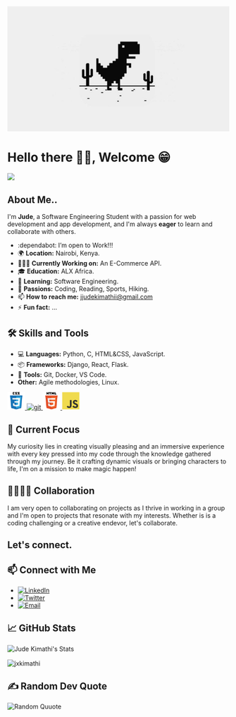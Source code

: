 ![a dinosaur](/dino.jpeg)

# Hello there 👋🏾, Welcome 😁

<a href="https://github.com/CodeWhiteWeb/CodeWhiteWeb"><img src="https://readme-typing-svg.herokuapp.com?color=%2336BCF7&center=true&vCenter=true&lines=How+can+I+help+you?;Wanna+see+my+projects?;Feel+free+to+explore+all+of+them.;"></a>

## About Me..
I'm **Jude**, a Software Engineering Student with a passion for web development and app development, and I'm always **eager** to learn and collaborate with others.

- :dependabot:  I’m open to Work!!!
- 🌍 **Location:** Nairobi, Kenya.
- 👨🏾‍💻 **Currently Working on:** An E-Commerce API.
- 🎓 **Education:** ALX Africa.
- 🌱 **Learning:** Software Engineering.
- 💬 **Passions:** Coding, Reading, Sports, Hiking.
- 📫 **How to reach me:** jjudekimathii@gmail.com
- ⚡ **Fun fact:**  ...

## 🛠️ Skills and Tools
- 💻 **Languages:** Python, C, HTML&CSS, JavaScript.
- 📦 **Frameworks:** Django, React, Flask.
- 🧰 **Tools:** Git, Docker, VS Code.
- **Other:** Agile methodologies, Linux.
<p align="left"> <a href="https://www.w3schools.com/css/" target="_blank" rel="noreferrer"> <img src="https://raw.githubusercontent.com/devicons/devicon/master/icons/css3/css3-original-wordmark.svg" alt="css3" width="40" height="40"/> </a> <a href="https://git-scm.com/" target="_blank" rel="noreferrer"> <img src="https://www.vectorlogo.zone/logos/git-scm/git-scm-icon.svg" alt="git" width="40" height="40"/> </a> <a href="https://www.w3.org/html/" target="_blank" rel="noreferrer"> <img src="https://raw.githubusercontent.com/devicons/devicon/master/icons/html5/html5-original-wordmark.svg" alt="html5" width="40" height="40"/> </a> <a href="https://developer.mozilla.org/en-US/docs/Web/JavaScript" target="_blank" rel="noreferrer"> <img src="https://raw.githubusercontent.com/devicons/devicon/master/icons/javascript/javascript-original.svg" alt="javascript" width="40" height="40"/> </a> <a href="https://reactjs.org/" target="_blank" rel="noreferrer"> </a> </p>


## 🔭 Current Focus
My curiosity lies in creating visually pleasing and an immersive experience with every key pressed into my code through the knowledge gathered through my journey. Be it crafting dynamic visuals or bringing characters to life, I'm on a mission to make magic happen!

## 🫱🏾‍🫲🏾 Collaboration
I am very open to collaborating on projects as I thrive in working in a group and I'm open to projects that resonate with my interests. Whether is is a coding challenging or a creative endevor, let's collaborate.

## Let's connect.
## 📫 Connect with Me
- <a href="https://www.linkedin.com/in/judekimathi" target="_blank"><img src="https://img.shields.io/badge/LinkedIn-0A66C2?style=flat&logo=linkedin&logoColor=white" alt="LinkedIn" height="30"></a>
- <a href="https://twitter.com/spaghetttus" target="_blank"><img src="https://img.shields.io/badge/Twitter-1DA1F2?style=flat&logo=twitter&logoColor=white" alt="Twitter" height="30"></a>
- <a href="mailto:judescriva8@gmail.com" target="_blank"><img src="https://img.shields.io/badge/Email-D14836?style=flat&logo=gmail&logoColor=white" alt="Email" height="30"></a>

## 📈 GitHub Stats
![Jude Kimathi's Stats](https://github-readme-stats.vercel.app/api?username=jxkimathi&show_icons=true&theme=radical)

<p><img align="center" src="https://github-readme-streak-stats.herokuapp.com/?user=jxkimathi&" alt="jxkimathi" /></p>


## ✍️ Random Dev Quote
![Random Quuote](https://quotes-github-readme.vercel.app/api?type=horizontal&theme=light)

